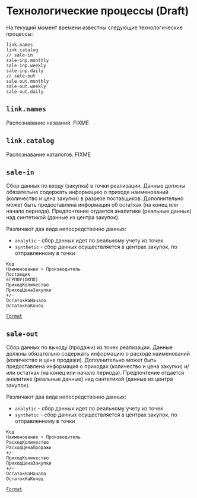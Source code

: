 # Технологические процессы (Draft) #

На текущий момент времени известны следующие технологические процессы:

```
link.names
link.catalog
// sale-in
sale-inp.monthly
sale-inp.weekly
sale-inp.daily
// sale-out
sale-out.monthly
sale-out.weekly
sale-out.daily
```

## `link.names` ##

Распознавание названий. FIXME

## `link.catalog` ##

Распознавание каталогов. FIXME

## `sale-in` ##

Сбор данных по входу (закупка) в точки реализации. Данные должны обязательно содержать информацию о приходе наименований (количество и цена закупки) в разрезе поставщиков. Дополнительно может быть предоставлена информация об остатках (на конец или начало периода). Предпочтение отдается аналитике (реальные данные) над синтетикой (данные из центра закупок).

Различают два вида непосредственно данных:
* `analytic` - сбор данных идет по реальному учету из точек
* `synthetic` - сбор данных осуществляется в центрах закупок, по отправленному в точки

```
Код
Наименование + Производитель
Поставщик
ЕГРПОУ(ОКПО)
ПриходКоличество
ПриходЦенаЗакупки
+/-
ОстатокНаНачало
ОстатокНаКонец
```
[`Format`][0]

## `sale-out` ##

Сбор данных по выходу (продажи) из точек реализации. Данные должны обязательно содержать информацию о расходе наименований (количество и цена продажи). Дополнительно может быть предоставлена информация о приходах (количество и цена закупки) и/или остатках (на конец или начало периода). Предпочтение отдается аналитике (реальные данные) над синтетикой (данные из центра закупок).

Различают два вида непосредственно данных:
* `analytic` - сбор данных идет по реальному учету из точек
* `synthetic` - сбор данных осуществляется в центрах закупок, по отправленному в точки

```
Код
Наименование + Производитель
РасходКоличество
РасходЦенаПродажи
+/- 
ПриходКоличество
ПриходЦенаЗакупки
+/-
ОстатокНаНачало
ОстатокНаКонец
```
[`Format`][0]

[0]: https://github.com/pharmbase/rfc/blob/master/src/fmt-sale.md